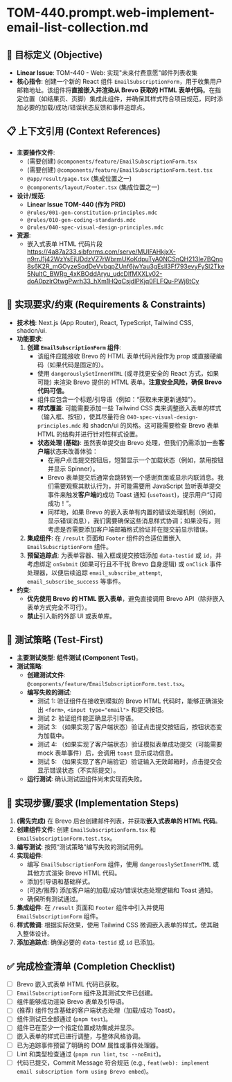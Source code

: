 # TOM-440.prompt.web-implement-email-list-collection.md

## 🎯 目标定义 (Objective)
* **Linear Issue**: TOM-440 - Web: 实现"未来付费意愿"邮件列表收集
* **核心指令**: 创建一个新的 React 组件 `EmailSubscriptionForm`，用于收集用户邮箱地址。该组件将**直接嵌入并渲染从 Brevo 获取的 HTML 表单代码**。在指定位置（如结果页、页脚）集成此组件，并确保其样式符合项目规范，同时添加必要的加载/成功/错误状态反馈和事件追踪点。

## 📋 上下文引用 (Context References)
* **主要操作文件**:
    * (需要创建) `@components/feature/EmailSubscriptionForm.tsx`
    * (需要创建) `@components/feature/EmailSubscriptionForm.test.tsx`
    * `@app/result/page.tsx` (集成位置之一)
    * `@components/layout/Footer.tsx` (集成位置之一)
* **设计/规范**:
    * **Linear Issue TOM-440 (作为 PRD)**
    * `@rules/001-gen-constitution-principles.mdc`
    * `@rules/010-gen-coding-standards.mdc`
    * `@rules/040-spec-visual-design-principles.mdc`
* **资源**:
    *  嵌入式表单 HTML 代码片段  https://4a87a233.sibforms.com/serve/MUIFAHkjxX-n9rrJ1j42WzYsEjUDdzVZ7rWbrmUKoKdpuTyA0NCSnQH213Ie7BQnp8s6K2R_mGOyzeSqdDeVvbqpZUnf6jwYau3gEsll3Ff793evyFySI2Tke5NultC_BWRg_4xKBOddAryu_udcDlfMXXLy02-doA0pzlrOtwgPwrh33_hXm1HQqCsjdlPKjq0FLFQu-PWj8tCy

## 🔧 实现要求/约束 (Requirements & Constraints)
* **技术栈**: Next.js (App Router), React, TypeScript, Tailwind CSS, shadcn/ui.
* **功能要求**:
    1.  **创建 `EmailSubscriptionForm` 组件**:
        * 该组件应能接收 Brevo 的 HTML 表单代码片段作为 prop 或直接硬编码（如果代码是固定的）。
        * 使用 `dangerouslySetInnerHTML` (或寻找更安全的 React 方式，如果可能) 来渲染 Brevo 提供的 HTML 表单。**注意安全风险，确保 Brevo 代码可信。**
        * 组件应包含一个标题/引导语（例如：“获取未来更新通知”）。
        * **样式覆盖**: 可能需要添加一些 Tailwind CSS 类来调整嵌入表单的样式（输入框、按钮），使其尽量符合 `040-spec-visual-design-principles.mdc` 和 shadcn/ui 的风格。这可能需要检查 Brevo 表单 HTML 的结构并进行针对性样式设置。
        * **状态处理 (基础)**: 虽然表单提交由 Brevo 处理，但我们仍需添加一些**客户端**状态来改善体验：
            * 在用户点击提交按钮后，短暂显示一个加载状态（例如，禁用按钮并显示 Spinner）。
            * Brevo 表单提交后通常会跳转到一个感谢页面或显示内联消息。我们需要观察其默认行为，并可能需要用 JavaScript 监听表单提交事件来触发**客户端**的成功 Toast 通知 (`useToast`)，提示用户“订阅成功！”。
            * 同样地，如果 Brevo 的嵌入表单有内置的错误处理机制（例如，显示错误消息），我们需要确保这些消息样式协调；如果没有，则考虑是否需要添加客户端邮箱格式验证并在提交前显示错误。
    2.  **集成组件**: 在 `/result` 页面和 `Footer` 组件的合适位置嵌入 `EmailSubscriptionForm` 组件。
    3.  **预留追踪点**: 为表单容器、输入框或提交按钮添加 `data-testid` 或 `id`，并考虑绑定 `onSubmit` (如果可行且不干扰 Brevo 自身逻辑) 或 `onClick` 事件处理器，以便后续追踪 `email_subscribe_attempt`, `email_subscribe_success` 等事件。
* **约束**:
    * **优先使用 Brevo 的 HTML 嵌入表单**，避免直接调用 Brevo API（除非嵌入表单方式完全不可行）。
    * **禁止**引入新的外部 UI 或表单库。

## 🧪 测试策略 (Test-First)
* **主要测试类型**: **组件测试 (Component Test)**。
* **测试策略**:
    * **创建测试文件**: `@components/feature/EmailSubscriptionForm.test.tsx`。
    * **编写失败的测试**:
        * 测试 1: 验证组件在接收到模拟的 Brevo HTML 代码时，能够正确渲染出 `<form>`, `<input type="email">` 和提交按钮。
        * 测试 2: 验证组件能正确显示引导语。
        * 测试 3: （如果实现了客户端状态）验证点击提交按钮后，按钮状态变为加载中。
        * 测试 4: （如果实现了客户端状态）验证模拟表单成功提交（可能需要 mock 表单事件）后，会调用 `toast` 显示成功信息。
        * 测试 5: （如果实现了客户端验证）验证输入无效邮箱时，点击提交会显示错误状态（不实际提交）。
    * **运行测试**: 确认测试因组件尚未实现而失败。

## 🔄 实现步骤/要求 (Implementation Steps)
1.  **(需先完成)** 在 Brevo 后台创建邮件列表，并获取**嵌入式表单的 HTML 代码**。
2.  **创建组件文件**: 创建 `EmailSubscriptionForm.tsx` 和 `EmailSubscriptionForm.test.tsx`。
3.  **编写测试**: 按照“测试策略”编写失败的测试用例。
4.  **实现组件**:
    * 编写 `EmailSubscriptionForm` 组件，使用 `dangerouslySetInnerHTML` 或其他方式渲染 Brevo HTML 代码。
    * 添加引导语和基础样式。
    * (可选/推荐) 添加客户端的加载/成功/错误状态处理逻辑和 Toast 通知。
    * 确保所有测试通过。
5.  **集成组件**: 在 `/result` 页面和 `Footer` 组件中引入并使用 `EmailSubscriptionForm` 组件。
6.  **样式微调**: 根据实际效果，使用 Tailwind CSS 微调嵌入表单的样式，使其融入整体设计。
7.  **添加追踪点**: 确保必要的 `data-testid` 或 `id` 已添加。

## ✅ 完成检查清单 (Completion Checklist)
* [ ] Brevo 嵌入式表单 HTML 代码已获取。
* [ ] `EmailSubscriptionForm` 组件及其测试文件已创建。
* [ ] 组件能够成功渲染 Brevo 表单及引导语。
* [ ] (推荐) 组件包含基础的客户端状态处理（加载/成功 Toast）。
* [ ] 组件测试已全部通过 (`pnpm test`)。
* [ ] 组件已在至少一个指定位置成功集成并显示。
* [ ] 嵌入表单的样式已进行调整，与整体风格协调。
* [ ] 已为追踪事件预留了明确的 DOM 属性或事件处理器。
* [ ] Lint 和类型检查通过 (`pnpm run lint`, `tsc --noEmit`)。
* [ ] 代码已提交，Commit Message 符合规范 (e.g., `feat(web): implement email subscription form using Brevo embed`)。